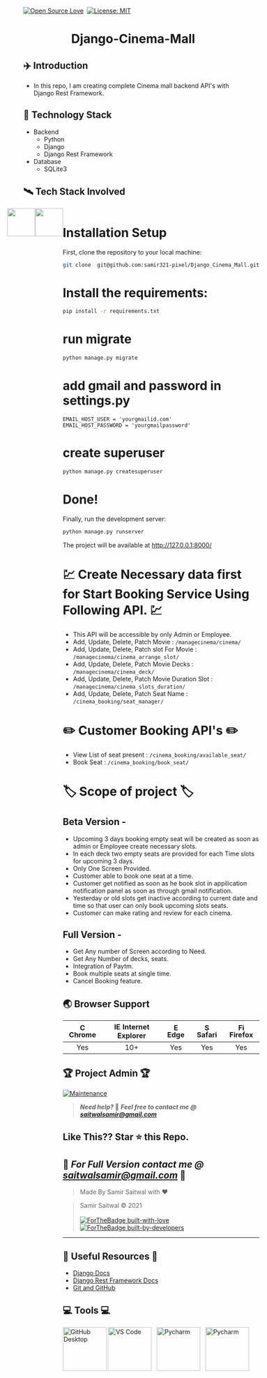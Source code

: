 [![Open Source Love](https://badges.frapsoft.com/os/v1/open-source.svg?v=102)](https://snip-share.herokuapp.com/)&nbsp;
[![License: MIT](https://img.shields.io/badge/License-MIT-green.svg)](https://opensource.org/licenses/MIT)



<h1 align="center">Django-Cinema-Mall</h1>



## 	✈️ Introduction
* In this repo, I am creating complete Cinema mall backend API's with Django Rest Framework.

## 🚀 Technology Stack
* Backend
  * Python
  * Django 
  * Django Rest Framework
* Database
  * SQLite3

## 🛰️ Tech Stack Involved
<div style="display: flex;justify-content: center;">
<img height="64px" width="auto" src="https://image.flaticon.com/icons/svg/919/919852.svg">
 <br/>
<img height="64px" width="auto" src="https://twilio-cms-prod.s3.amazonaws.com/images/django-dark.width-808.png">
  <br/>
<div/>
 
 
# Installation Setup
First, clone the repository to your local machine:

```bash
git clone  git@github.com:samir321-pixel/Django_Cinema_Mall.git
```
# Install the requirements:
```bash
pip install -r requirements.txt
```

# run migrate

```bash
python manage.py migrate
```

# add gmail and password in settings.py
```
EMAIL_HOST_USER = 'yourgmailid.com'
EMAIL_HOST_PASSWORD = 'yourgmailpassword'
```

# create superuser

```bash
python manage.py createsuperuser
```

# Done!

Finally, run the development server:

```bash
python manage.py runserver

```
The project will be available at http://127.0.0.1:8000/



# 💹 Create Necessary data first for Start Booking Service Using Following API. 💹
* This API will be accessible by only Admin or Employee.
* Add, Update, Delete, Patch Movie : 
```/managecinema/cinema/```
* Add, Update, Delete, Patch slot For Movie : 
```/managecinema/cinema_arrange_slot/```
* Add, Update, Delete, Patch Movie Decks :
```/managecinema/cinema_deck/```
* Add, Update, Delete, Patch Movie Duration Slot : 
```/managecinema/cinema_slots_duration/```
* Add, Update, Delete, Patch Seat Name : 
```/cinema_booking/seat_manager/```

# ✏️ Customer Booking API's ✏️
* View List of seat present : 
```/cinema_booking/available_seat/```
* Book Seat : 
```/cinema_booking/book_seat/```

# 🏷️ Scope of project 🏷️
## Beta Version -
* Upcoming 3 days booking empty seat will be created as soon as admin or Employee create necessary slots.
* In each deck two empty seats are provided for each Time slots for upcoming 3 days.
* Only One Screen Provided.
* Customer able to book one seat at a time.
* Customer get notified as soon as he book slot in appilication notification panel as soon as through gmail notification.
* Yesterday or old slots get inactive according to current date and time so that user can only book upcoming slots seats.
* Customer can make rating and review for each cinema.

## Full Version -
* Get Any number of Screen according to Need.
* Get Any Number of decks, seats.
* Integration of Paytm.
* Book multiple seats at single time.
* Cancel Booking feature.

## 🌏 Browser Support

| <img src="https://user-images.githubusercontent.com/1215767/34348387-a2e64588-ea4d-11e7-8267-a43365103afe.png" alt="Chrome" width="16px" height="16px" /> Chrome | <img src="https://user-images.githubusercontent.com/1215767/34348590-250b3ca2-ea4f-11e7-9efb-da953359321f.png" alt="IE" width="16px" height="16px" /> Internet Explorer | <img src="https://user-images.githubusercontent.com/1215767/34348380-93e77ae8-ea4d-11e7-8696-9a989ddbbbf5.png" alt="Edge" width="16px" height="16px" /> Edge | <img src="https://user-images.githubusercontent.com/1215767/34348394-a981f892-ea4d-11e7-9156-d128d58386b9.png" alt="Safari" width="16px" height="16px" /> Safari | <img src="https://user-images.githubusercontent.com/1215767/34348383-9e7ed492-ea4d-11e7-910c-03b39d52f496.png" alt="Firefox" width="16px" height="16px" /> Firefox |
| :---------: | :---------: | :---------: | :---------: | :---------: |
| Yes | 10+ | Yes | Yes | Yes |



## 🏆 Project Admin 🏆
[![Maintenance](https://img.shields.io/maintenance/yes/2020?color=green&logo=github)](https://github.com/samir321-pixel)

> **_Need help?_ 🤔** 
> **_Feel free to contact me @ [saitwalsamir@gmail.com](mailto:saitwalsamir@gmail.com?Subject=Library_Project)_**

## Like This?? Star ⭐ this Repo.

## 👮 **_For Full Version contact me @ [saitwalsamir@gmail.com](mailto:saitwalsamir@gmail.com?Subject=Library_Project)_** 👮

> Made By Samir Saitwal with ❤️

> Samir Saitwal &copy; 2021
<br><br>
[![ForTheBadge built-with-love](http://ForTheBadge.com/images/badges/built-with-love.svg)](https://github.com/samir321-pixel)
[![ForTheBadge built-by-developers](http://ForTheBadge.com/images/badges/built-by-developers.svg)](https://github.com/samir321-pixel)









***
## 📘 Useful Resources 📘
- [Django Docs](https://docs.djangoproject.com/en/3.0/)
- [Django Rest Framework Docs](https://www.django-rest-framework.org/)
- [Git and GitHub](https://www.digitalocean.com/community/tutorials/how-to-use-git-a-reference-guide)
## 💻 Tools 💻

<a href="gui-tool-tutorials/github-desktop-tutorial.md"><img alt="GitHub Desktop" src="https://desktop.github.com/images/desktop-icon.svg" width="100"></a> 
<a href="gui-tool-tutorials/github-windows-vs-code-tutorial.md"><img alt="VS Code" src="https://upload.wikimedia.org/wikipedia/commons/2/2d/Visual_Studio_Code_1.18_icon.svg" width=100></a> &nbsp;
<a href="#"><img alt="Pycharm" src="https://upload.wikimedia.org/wikipedia/commons/thumb/a/a1/PyCharm_Logo.svg/512px-PyCharm_Logo.svg.png" width=100></a> &nbsp;
<a href="#"><img alt="Pycharm" src="https://miro.medium.com/max/512/1*fVBL9mtLJmHIH6YpU7WvHQ.png" width=100></a>


